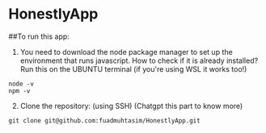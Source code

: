 # HonestlyApp
##To run this app:
 1. You need to download the node package manager to set up the environment that runs javascript. How to check if it is already installed?
Run this on the UBUNTU terminal (if you're using WSL it works too!)

```
node -v
npm -v
```

2. Clone the repository: (using SSH) (Chatgpt this part to know more)
```
git clone git@github.com:fuadmuhtasim/HonestlyApp.git
```
